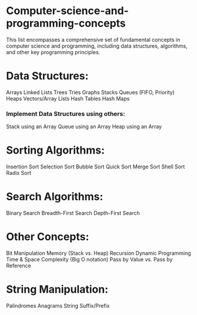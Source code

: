 # Computer-science-and-programming-concepts
This list encompasses a comprehensive set of fundamental concepts in computer science and programming, including data structures, algorithms, and other key programming principles.

# Data Structures:
Arrays
Linked Lists
Trees
Tries
Graphs
Stacks
Queues (FIFO, Priority)
Heaps
Vectors/Array Lists
Hash Tables
Hash Maps
### Implement Data Structures using others:
Stack using an Array
Queue using an Array
Heap using an Array
# Sorting Algorithms:
Insertion Sort
Selection Sort
Bubble Sort
Quick Sort
Merge Sort
Shell Sort
Radix Sort
# Search Algorithms:
Binary Search
Breadth-First Search
Depth-First Search
# Other Concepts:
Bit Manipulation
Memory (Stack vs. Heap)
Recursion
Dynamic Programming
Time & Space Complexity (Big O notation)
Pass by Value vs. Pass by Reference
# String Manipulation:
Palindromes
Anagrams
String Suffix/Prefix